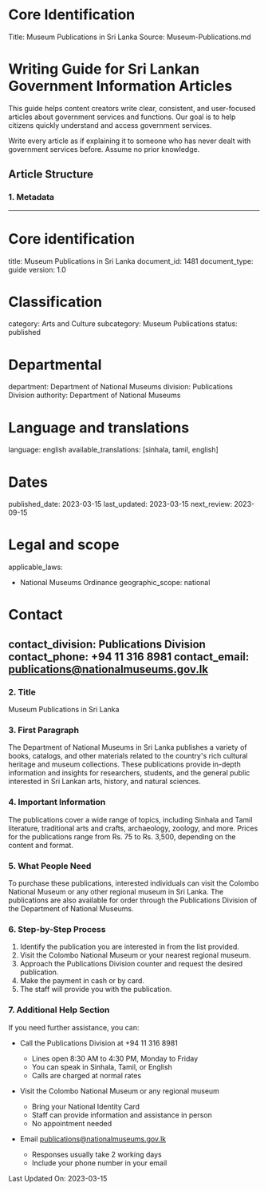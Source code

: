 # Core Identification
Title: Museum Publications in Sri Lanka
Source: Museum-Publications.md

# Writing Guide for Sri Lankan Government Information Articles

This guide helps content creators write clear, consistent, and user-focused articles about government services and functions. Our goal is to help citizens quickly understand and access government services.

Write every article as if explaining it to someone who has never dealt with government services before. Assume no prior knowledge.

## Article Structure

### 1. Metadata

---
# Core identification
title: Museum Publications in Sri Lanka
document_id: 1481
document_type: guide
version: 1.0

# Classification
category: Arts and Culture
subcategory: Museum Publications
status: published

# Departmental
department: Department of National Museums
division: Publications Division
authority: Department of National Museums

# Language and translations
language: english
available_translations: [sinhala, tamil, english]

# Dates
published_date: 2023-03-15
last_updated: 2023-03-15
next_review: 2023-09-15

# Legal and scope
applicable_laws:
 - National Museums Ordinance
geographic_scope: national

# Contact
contact_division: Publications Division
contact_phone: +94 11 316 8981
contact_email: publications@nationalmuseums.gov.lk
---

### 2. Title

Museum Publications in Sri Lanka

### 3. First Paragraph

The Department of National Museums in Sri Lanka publishes a variety of books, catalogs, and other materials related to the country's rich cultural heritage and museum collections. These publications provide in-depth information and insights for researchers, students, and the general public interested in Sri Lankan arts, history, and natural sciences.

### 4. Important Information

The publications cover a wide range of topics, including Sinhala and Tamil literature, traditional arts and crafts, archaeology, zoology, and more. Prices for the publications range from Rs. 75 to Rs. 3,500, depending on the content and format.

### 5. What People Need

To purchase these publications, interested individuals can visit the Colombo National Museum or any other regional museum in Sri Lanka. The publications are also available for order through the Publications Division of the Department of National Museums.

### 6. Step-by-Step Process

1. Identify the publication you are interested in from the list provided.
2. Visit the Colombo National Museum or your nearest regional museum.
3. Approach the Publications Division counter and request the desired publication.
4. Make the payment in cash or by card.
5. The staff will provide you with the publication.

### 7. Additional Help Section

If you need further assistance, you can:

- Call the Publications Division at +94 11 316 8981
    - Lines open 8:30 AM to 4:30 PM, Monday to Friday
    - You can speak in Sinhala, Tamil, or English
    - Calls are charged at normal rates

- Visit the Colombo National Museum or any regional museum
    - Bring your National Identity Card
    - Staff can provide information and assistance in person
    - No appointment needed

- Email publications@nationalmuseums.gov.lk
    - Responses usually take 2 working days
    - Include your phone number in your email

Last Updated On: 2023-03-15